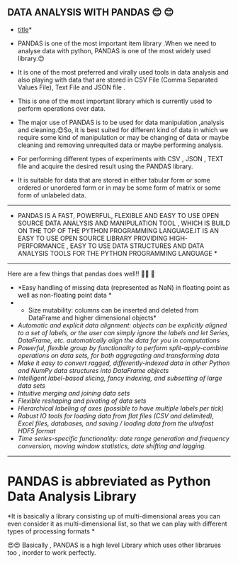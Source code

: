 ## DATA ANALYSIS WITH PANDAS  :blush: :blush:


* [title](https://pandas.pydata.org/)*

* PANDAS is one of the most important item library .When we need to analyse data with python, PANDAS is one of the most widely used library.:heart_eyes:
* It is one of the most preferred and virally used tools in data analysis and also playing with data that are stored in CSV File (Comma Separated Values File), Text File and JSON file .
* This is one of the most important library which is currently used to perform operations over data.
* The major use of PANDAS is to be used for data manipulation ,analysis and cleaning.:heart_eyes:So, it is best suited for different kind of data in which we require some kind of manipulation or may be changing of data or maybe cleaning and removing unrequited data or maybe performing analysis.
* For performing different types of experiments with CSV , JSON , TEXT file and acquire the desired result using the PANDAS library.
* It is suitable for data that are stored in either tabular form or some ordered or unordered form or in may be some form of matrix or some form of unlabeled data.

---------------------------------------------------------------

* PANDAS IS A FAST, POWERFUL, FLEXIBLE AND EASY TO USE OPEN SOURCE DATA ANALYSIS AND MANIPULATION TOOL , WHICH IS BUILD ON THE TOP OF THE PYTHON PROGRAMMING LANGUAGE.IT IS AN EASY TO USE OPEN SOURCE LIBRARY PROVIDING HIGH-PERFORMANCE , EASY TO USE DATA STRUCTURES AND DATA ANALYSIS TOOLS FOR THE PYTHON PROGRAMMING LANGUAGE *

------------------------------------------------------------------------------------------------------------------------------------------------------------------------------------------------------------------------------

Here are a few things that pandas does well!! :sparkling_heart:💖 :sparkling_heart:
*  *Easy handling of missing data (represented as NaN) in floating point as well as non-floating point data *
* * Size mutability: columns can be inserted and deleted from DataFrame and higher dimensional objects*
* *Automatic and explicit data alignment: objects can be explicitly aligned to a set of labels, or the user can simply ignore the labels and let Series, DataFrame, etc. automatically align the data for you in computations*
* *Powerful, flexible group by functionality to perform split-apply-combine operations on data sets, for both aggregating and transforming data*
* *Make it easy to convert ragged, differently-indexed data in other Python and NumPy data structures into DataFrame objects*
* *Intelligent label-based slicing, fancy indexing, and subsetting of large data sets*
* *Intuitive merging and joining data sets*
* *Flexible reshaping and pivoting of data sets*
* *Hierarchical labeling of axes (possible to have multiple labels per tick)*
* *Robust IO tools for loading data from flat files (CSV and delimited), Excel files, databases, and saving / loading data from the ultrafast HDF5 format*
* *Time series-specific functionality: date range generation and frequency conversion, moving window statistics, date shifting and lagging.*


----------------------------------------------------------------------------------------------------------------------------------------------------

#  PANDAS is abbreviated as Python Data Analysis Library
 *It is basically a library consisting up of multi-dimensional areas you can even consider it as multi-dimensional list, so that we can play with different types of processing formats *

 :heart_eyes::heart_eyes: Basically , PANDAS is a high level Library which uses other librarues too , inorder to work perfectly.
 

